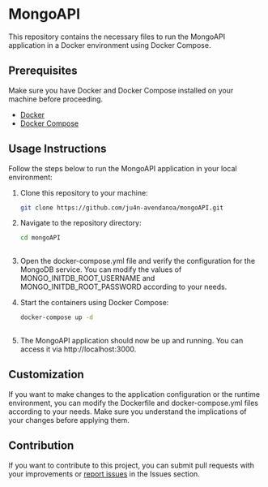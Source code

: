 # MongoAPI

This repository contains the necessary files to run the MongoAPI application in a Docker environment using Docker Compose.

## Prerequisites

Make sure you have Docker and Docker Compose installed on your machine before proceeding.

- [Docker](https://docs.docker.com/get-docker/)
- [Docker Compose](https://docs.docker.com/compose/install/)

## Usage Instructions

Follow the steps below to run the MongoAPI application in your local environment:

1. Clone this repository to your machine:

   ```bash
   git clone https://github.com/ju4n-avendanoa/mongoAPI.git

2. Navigate to the repository directory:

   ```bash
   cd mongoAPI
  
3. Open the docker-compose.yml file and verify the configuration for the MongoDB service. You can modify the values of MONGO_INITDB_ROOT_USERNAME and MONGO_INITDB_ROOT_PASSWORD according to your needs.

4. Start the containers using Docker Compose:
  
   ```bash
   docker-compose up -d
  
 5. The MongoAPI application should now be up and running. You can access it via http://localhost:3000.

## Customization

If you want to make changes to the application configuration or the runtime environment, you can modify the Dockerfile and docker-compose.yml files according to your needs. Make sure you understand the implications of your changes before applying them.

## Contribution

If you want to contribute to this project, you can submit pull requests with your improvements or [report issues](https://github.com/ju4n-avendanoa/mongoAPI/issues) in the Issues section.

